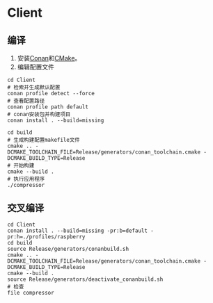 # Client

## 编译

1. 安装[Conan](https://conan.io/downloads.html)和[CMake](https://cmake.org/download/)。
2. 编辑配置文件

```shell
cd Client
# 检索并生成默认配置
conan profile detect --force 
# 查看配置路径
conan profile path default
# conan安装包并构建项目
conan install . --build=missing

cd build
# 生成构建配置makefile文件
cmake .. -DCMAKE_TOOLCHAIN_FILE=Release/generators/conan_toolchain.cmake -DCMAKE_BUILD_TYPE=Release
# 开始构建
cmake --build .
# 执行应用程序
./compressor
```

## 交叉编译

```shell
cd Client
conan install . --build=missing -pr:b=default -pr:h=./profiles/raspberry
cd build
source Release/generators/conanbuild.sh 
cmake .. -DCMAKE_TOOLCHAIN_FILE=Release/generators/conan_toolchain.cmake -DCMAKE_BUILD_TYPE=Release
cmake --build .
source Release/generators/deactivate_conanbuild.sh
# 检查
file compressor
```